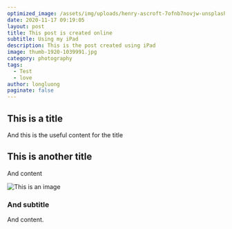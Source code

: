 ```yaml
---
optimized_image: /assets/img/uploads/henry-ascroft-7ofnb7novjw-unsplash.jpg
date: 2020-11-17 09:19:05
layout: post
title: This post is created online
subtitle: Using my iPad
description: This is the post created using iPad
image: thumb-1920-1039991.jpg
category: photography
tags:
  - Test
  - love
author: longluong
paginate: false
---
```

## This is a title

And this is the useful content for the title

## This is another title

And content

![This is an image](thumb-1920-1039991.jpg)

### And subtitle

And content.